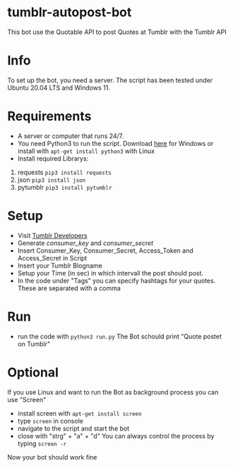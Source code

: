 # tumblr-autopost-bot
This bot use the Quotable API to post Quotes at Tumblr with the Tumblr API

# Info
To set up the bot, you need a server. The script has been tested under Ubuntu 20.04 LTS and Windows 11.

# Requirements
- A server or computer that runs 24/7.
- You need Python3 to run the script. Download [here](https://www.python.org/downloads/) for Windows or install with `apt-get install python3` with Linux
- Install required Librarys: 
1. requests `pip3 install requests`
2. json `pip3 install json`
3. pytumblr `pip3 install pytumblr`

# Setup
- Visit [Tumblr Developers](https://api.tumblr.com/console/calls/user/info)
- Generate _consumer_key_ and _consumer_secret_ 
- Insert Consumer_Key, Consumer_Secret, Access_Token and Access_Secret in Script
- Insert your Tumblr Blogname
- Setup your Time (in sec) in which intervall the post should post.
- In the code under "Tags" you can specify hashtags for your quotes. These are separated with a comma

# Run
- run the code with `python3 run.py`
The Bot schould print "Quote postet on Tumblr"

# Optional
If you use Linux and want to run the Bot as background process you can use "Screen"
- install screen with `apt-get install screen`
- type `screen` in console
- navigate to the script and start the bot
- close with "strg" + "a" + "d"
You can always control the process by typing `screen -r`

Now your bot should work fine
